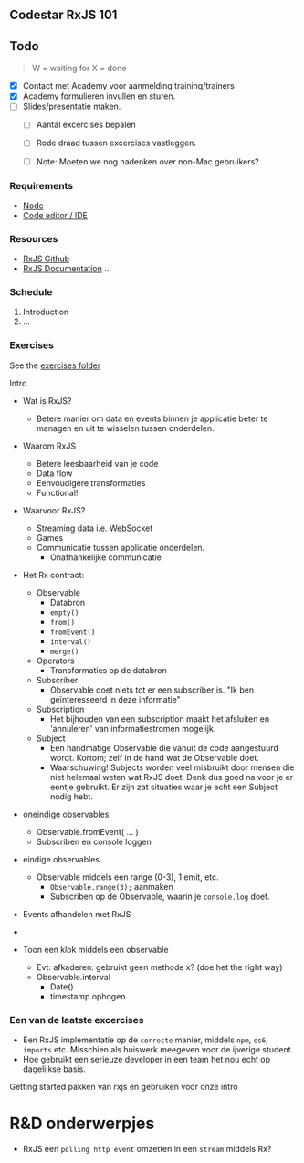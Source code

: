 ## Codestar RxJS 101

## Todo
> W = waiting for
> X = done

- [X] Contact met Academy voor aanmelding training/trainers
- [X] Academy formulieren invullen en sturen.
- [ ] Slides/presentatie maken.
    - [ ] Aantal excercises bepalen
    - [ ] Rode draad tussen excercises vastleggen.
    - [ ] Note: Moeten we nog nadenken over non-Mac gebruikers?


### Requirements
* [Node](https://nodejs.org/en/download/)
* [Code editor / IDE](https://code.visualstudio.com/Download)

### Resources
* [RxJS Github](https://github.com/reactivex/rxjs)
* [RxJS Documentation](http://reactivex.io/rxjs/)
...

### Schedule
1. Introduction
2. ...

### Exercises
See the [exercises folder](exercises/README.md)


Intro
- Wat is RxJS? 
    - Betere manier om data en events binnen je applicatie beter te managen en uit te wisselen tussen onderdelen.
- Waarom RxJS
    - Betere leesbaarheid van je code
    - Data flow
    - Eenvoudigere transformaties
    - Functional!
- Waarvoor RxJS?
    - Streaming data i.e. WebSocket
    - Games
    - Communicatie tussen applicatie onderdelen.
        - Onafhankelijke communicatie

- Het Rx contract:
    - Observable
        - Databron
        - `empty()`
        - `from()`
        - `fromEvent()`
        - `interval()`
        - `merge()`
    - Operators
        - Transformaties op de databron
    - Subscriber
        - Observable doet niets tot er een subscriber is. "Ik ben geïnteresseerd in deze informatie"
    - Subscription
        - Het bijhouden van een subscription maakt het afsluiten en 'annuleren' van informatiestromen mogelijk.
    - Subject
        - Een handmatige Observable die vanuit de code aangestuurd wordt. Kortom; zelf in de hand wat de Observable doet.
        - Waarschuwing! Subjects worden veel misbruikt door mensen die niet helemaal weten wat RxJS doet. Denk dus goed na voor je er eentje gebruikt. Er zijn zat situaties waar je echt een Subject nodig hebt.

- oneindige observables
    - Observable.fromEvent( ... )
    - Subscriben en console loggen

- eindige observables
    - Observable middels een range (0-3), 1 emit, etc.
        - `Observable.range(3);` aanmaken
        - Subscriben op de Observable, waarin je `console.log` doet.

- Events afhandelen met RxJS

- 

- Toon een klok middels een observable
    - Evt: afkaderen: gebruikt geen methode x? (doe het the right way)
    - Observable.interval
        - Date()
        - timestamp ophogen

### Een van de laatste excercises
- Een RxJS implementatie op de `correcte` manier, middels `npm`, `es6`, `imports` etc. Misschien als huiswerk meegeven voor de ijverige student.
- Hoe gebruikt een serieuze developer in een team het nou echt op dagelijkse basis.

Getting started pakken van rxjs en gebruiken voor onze intro

# R&D onderwerpjes
- RxJS een `polling http event` omzetten in een `stream` middels Rx?
